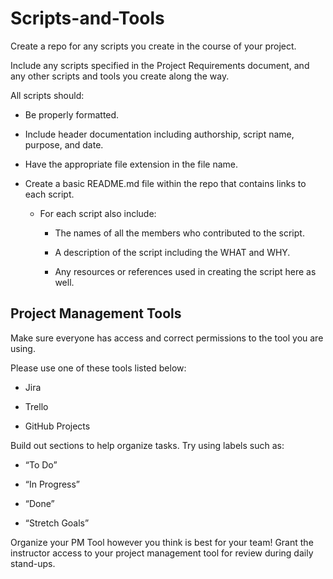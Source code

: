 # Scripts-and-Tools

Create a repo for any scripts you create in the course of your project.

Include any scripts specified in the Project Requirements document, and any other scripts and tools you create along the way.

All scripts should:

  * Be properly formatted.
 
  * Include header documentation including authorship, script name, purpose, and date.

  * Have the appropriate file extension in the file name. 

- Create a basic README.md file within the repo that contains links to each script. 
 
   * For each script also include:

       - The names of all the members who contributed to the script.

       - A description of the script including the WHAT and WHY.

       - Any resources or references used in creating the script here as well.

## Project Management Tools

Make sure everyone has access and correct permissions to the tool you are using.

Please use one of these tools listed below:

* Jira

* Trello

* GitHub Projects

Build out sections to help organize tasks. Try using labels such as:

- “To Do”

- “In Progress”

- “Done” 

- “Stretch Goals”
 
Organize your PM Tool however you think is best for your team! 
Grant the instructor access to your project management tool for review during daily stand-ups.

